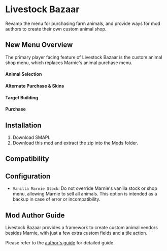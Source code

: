 # Livestock Bazaar

Revamp the menu for purchasing farm animals, and provide ways for mod authors to create their own custom animal shop.

## New Menu Overview

The primary player facing feature of Livestock Bazaar is the custom animal shop menu, which replaces Marnie's animal purchase menu.

#### Animal Selection



#### Alternate Purchase & Skins

#### Target Building

#### Purchase

## Installation

1. Download SMAPI.
2. Download this mod and extract the zip into the Mods folder.

## Compatibility

## Configuration

- `Vanilla Marnie Stock`: Do not override Marnie's vanilla stock or shop menu, allowing Marnie to sell all animals. This option is intended as a backup in case of error or incompatibility.

## Mod Author Guide

Livestock Bazaar provides a framework to create custom animal vendors besides Marnie, with just a few extra custom fields and a tile action.

Please refer to the [author's guide](author-guide.md) for detailed guide.
